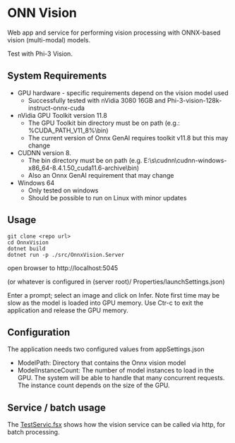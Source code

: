 # ONN Vision
Web app and service for performing vision processing with ONNX-based vision (multi-modal) models.

Test with Phi-3 Vision.

## System Requirements
- GPU hardware - specific requirements depend on the vision model used
    - Successfully tested with nVidia 3080 16GB and Phi-3-vision-128k-instruct-onnx-cuda
- nVidia GPU Toolkit version 11.8
    - The GPU Toolkit bin directory must be on path (e.g.: %CUDA_PATH_V11_8%\bin)
    - The current version of Onnx GenAI requires toolkit v11.8 but this may change 
- CUDNN version 8.
    - The bin directory must be on path (e.g. E:\s\cudnn\cudnn-windows-x86_64-8.4.1.50_cuda11.6-archive\bin)
    - Also an Onnx GenAI requirement that may change
- Windows 64
    - Only tested on windows
    - Should be possible to run on Linux with minor updates

## Usage
```
git clone <repo url>
cd OnnxVision
dotnet build 
dotnet run -p ./src/OnnxVision.Server
```
open browser to http://localhost:5045<p>(or whatever is configured in (server root)/ Properties/launchSettings.json)

Enter a prompt; select an image and click on Infer. Note first time may be slow as the model is loaded into GPU memory.
Use Ctr-c to exit the application and release the GPU memory.

## Configuration
The application needs two configured values from appSettings.json
- ModelPath: Directory that contains the Onnx vision model
- ModelInstanceCount: The number of model instances to load in the GPU. The system will be able to handle that many concurrent requests. The instance count depends on the size of the GPU.

## Service / batch usage
The [TestServic.fsx](src/OnnxVision.Server/scripts/TestService.fsx) shows how the vision service can be called via http, for batch processing.